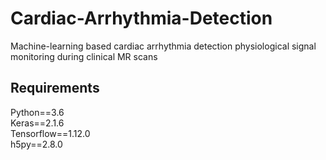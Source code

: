 # Cardiac-Arrhythmia-Detection
Machine-learning based cardiac arrhythmia detection physiological signal monitoring during clinical MR scans
## Requirements
Python==3.6  
Keras==2.1.6  
Tensorflow==1.12.0  
h5py==2.8.0  
